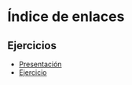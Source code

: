 # Índice de enlaces
## Ejercicios
* [Presentación](https://docs.google.com/presentation/d/1rCw5RXk6MD-abU2GwP9KA9bw-INapCJC_JhgzP0jX3o/edit#slide=id.p)
* [Ejercicio](https://docs.google.com/document/d/1bge_SjRguCgNspL1qcaevp2iGnnUfb5Rk6j1166t058/edit?tab=t.0)
